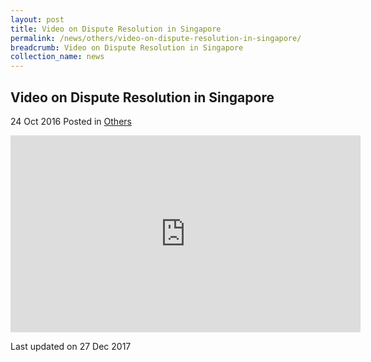 ```yaml
---
layout: post
title: Video on Dispute Resolution in Singapore
permalink: /news/others/video-on-dispute-resolution-in-singapore/
breadcrumb: Video on Dispute Resolution in Singapore
collection_name: news
---
```


Video on Dispute Resolution in Singapore
---

24 Oct 2016 Posted in [Others](/news/others) 

<div class="bp-youtube">
<iframe width="560" height="315" src="https://www.youtube.com/embed/Us0e7e3Z1zA" frameborder="0" allow="accelerometer; autoplay; encrypted-media; gyroscope; picture-in-picture" allowfullscreen></iframe>
</div>

<p class="right-side-updated">Last updated on 27 Dec 2017</p>
